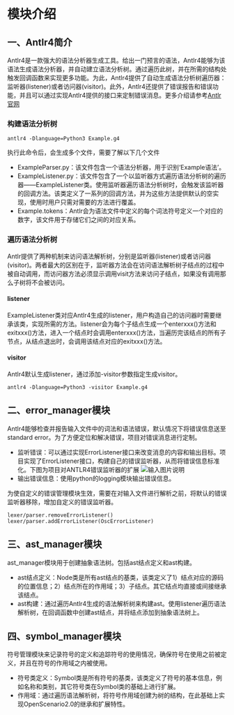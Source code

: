 # 模块介绍

## 一、Antlr4简介
Antlr4是一款强大的语法分析器生成工具。给出一门预言的语法，Antlr4能够为该语法生成语法分析器，并自动建立语法分析树。通过遍历此树，并在所需的结构处触发回调函数来实现更多功能。为此，Antlr4提供了自动生成语法分析树遍历器：监听器(listener)或者访问器(visitor)。此外，Antlr4还提供了错误报告和错误功能，并且可以通过实现Antlr4提供的接口来定制错误消息。更多介绍请参考[Antlr官网](https://www.antlr.org/)

### 构建语法分析树

```
antlr4 -Dlanguage=Python3 Example.g4
```
执行此命令后，会生成多个文件，需要了解以下几个文件

- ExampleParser.py：该文件包含一个语法分析器，用于识别‘Example语法’。
- ExampleListener.py：该文件包含了一个以监听器方式遍历语法分析树的遍历器——ExampleListener类。使用监听器遍历语法分析树时，会触发该监听器的回调方法。该类定义了一系列的回调方法，并为这些方法提供默认的空实现，使用时用户只需对需要的方法进行覆盖。
- Example.tokens：Antlr会为语法文件中定义的每个词法符号定义一个对应的数字，该文件用于存储它们之间的对应关系。

### 遍历语法分析树
Antlr提供了两种机制来访问语法解析树，分别是监听器(listener)或者访问器(visitor)。两者最大的区别在于，监听器方法会在访问语法解析树子结点的过程中被自动调用，而访问器方法必须显示调用visit方法来访问子结点，如果没有调用那么子树将不会被访问。

#### listener

ExampleListener类对应Antlr4生成的listener，用户构造自己的访问器时需要继承该类，实现所需的方法。listener会为每个子结点生成一个enterxxx()方法和exitxxx()方法，进入一个结点时会调用enterxxx()方法，当遍历完该结点的所有子节点，从结点退出时，会调用该结点对应的exitxxx()方法。


#### visitor
Antlr4默认生成listener，通过添加-visitor参数指定生成visitor。

```
antlr4 -Dlanguage=Python3 -visitor Example.g4
```


## 二、error_manager模块
Antlr4能够检查并报告输入文件中的词法和语法错误，默认情况下将错误信息送至standard error。为了方便定位和解决错误，项目对错误消息进行定制。
- 监听错误：可以通过实现ErrorListener接口来改变消息的内容和输出目标。项目实现了ErrorListener接口，构建自己的错误监听器，从而将错误信息标准化。下图为项目对ANTLR4错误监听器的扩展
![输入图片说明](developer_documentationimage.png)
- 输出错误信息：使用python的logging模块输出错误信息。


为使自定义的错误管理模块生效，需要在对输入文件进行解析之前，将默认的错误监听器移除，增加自定义的错误监听器。

```
lexer/parser.removeErrorListener()
lexer/parser.addErrorListener(OscErrorListener)
```

## 三、ast_manager模块
ast_manager模块用于创建抽象语法树。包括ast结点定义和ast构建。
- ast结点定义：Node类是所有ast结点的基类，该类定义了1）结点对应的源码的位置信息；2）结点所在的作用域；3）子结点。其它结点均直接或间接继承该结点。
- ast构建：通过遍历Antlr4生成的语法解析树来构建ast。使用listener遍历语法解析树，在回调函数中创建ast结点，并将结点添加到抽象语法树上。

## 四、symbol_manager模块
符号管理模块来记录符号的定义和追踪符号的使用情况，确保符号在使用之前被定义，并且在符号的作用域之内被使用。
- 符号类定义：Symbol类是所有符号的基类，该类定义了符号的基本信息，例如名称和类别，其它符号类在Symbol类的基础上进行扩展。
- 作用域：通过遍历语法解析树，将符号作用域创建为树的结构，在此基础上实现OpenScenario2.0的继承和扩展特性。



